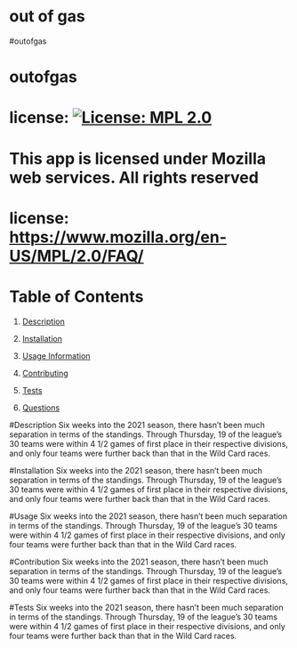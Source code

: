 # out of gas
  #outofgas
  # outofgas
  # license:  [![License: MPL 2.0](https://img.shields.io/badge/License-MPL%202.0-brightgreen.svg)](https://opensource.org/licenses/MPL-2.0)
  # This app is licensed under Mozilla web services. All rights reserved
  # license: https://www.mozilla.org/en-US/MPL/2.0/FAQ/
  

  # Table of Contents
  1. [Description](#description-)

  2. [Installation](#installation-)

  3. [Usage Information](#usage-)

  4. [Contributing](#contribution-)

  5. [Tests](#tests-)

  6. [Questions](#questions-)

  #Description
  Six weeks into the 2021 season, there hasn’t been much separation in terms of the standings. Through Thursday, 19 of the league’s 30 teams were within 4 1/2 games of first place in their respective divisions, and only four teams were further back than that in the Wild Card races.

  #Installation
  Six weeks into the 2021 season, there hasn’t been much separation in terms of the standings. Through Thursday, 19 of the league’s 30 teams were within 4 1/2 games of first place in their respective divisions, and only four teams were further back than that in the Wild Card races.

  #Usage
  Six weeks into the 2021 season, there hasn’t been much separation in terms of the standings. Through Thursday, 19 of the league’s 30 teams were within 4 1/2 games of first place in their respective divisions, and only four teams were further back than that in the Wild Card races.

  #Contribution
  Six weeks into the 2021 season, there hasn’t been much separation in terms of the standings. Through Thursday, 19 of the league’s 30 teams were within 4 1/2 games of first place in their respective divisions, and only four teams were further back than that in the Wild Card races.

  #Tests
  Six weeks into the 2021 season, there hasn’t been much separation in terms of the standings. Through Thursday, 19 of the league’s 30 teams were within 4 1/2 games of first place in their respective divisions, and only four teams were further back than that in the Wild Card races.

  

